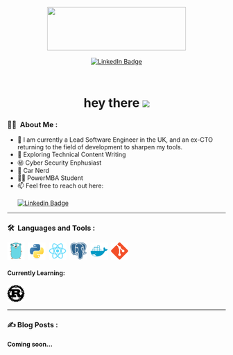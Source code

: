 <p align="center">
  <img src="https://media0.giphy.com/media/v1.Y2lkPTc5MGI3NjExZGQ2NzU4N2QxZjExNWVkMzI1Nzk1ZDRkMGRjNWJkYTYwNmVjOWQ3MSZlcD12MV9pbnRlcm5hbF9naWZzX2dpZklkJmN0PXM/Qo2dupDib32rkTY4hX/giphy.gif"  width="320" height="100"/>
</p>

<p align="center">
  <a href="https://www.linkedin.com/in/the-real-aaron-bishop"><img src="https://img.shields.io/badge/LinkedIn-blue?style=for-the-badge&logo=linkedin&logoColor=white" alt="LinkedIn Badge"></a>
</p>
<!-- <p align="center>
  <a href="https://www.buymeacoffee.com/" target="_blank"><img src="https://cdn.buymeacoffee.com/buttons/default-orange.png" alt="Buy Me A Coffee" height="41" width="174"></a>
</p> -->
<p align="center"><img src="https://komarev.com/ghpvc/?username=the-real-aaron-bishop&style=flat-square&color=blue" alt=""></p>

<h1 align="center">hey there <img src="https://media.giphy.com/media/hvRJCLFzcasrR4ia7z/giphy.gif" width="40"></h1>

### :man_technologist: &nbsp;About Me :

 - 🔪 I am currently a Lead Software Engineer in the UK, and an ex-CTO returning to the field of development to sharpen my tools. 
 - 🌱 Exploring Technical Content Writing
 - ㊙️ Cyber Security Enphusiast
 - 🚗 Car Nerd
 - 🧑‍🎓 PowerMBA Student
 - 📫 Feel free to reach out here: <br/><br/>
 [![Linkedin Badge](https://img.shields.io/badge/-Aaron-blue?style=flat&logo=Linkedin&logoColor=white)](https://www.linkedin.com/in/the-real-aaron-bishop/)

---

### 🛠 &nbsp;Languages and Tools :

<p>
  <img src="https://github.com/devicons/devicon/blob/master/icons/go/go-original.svg" title="Golang" alt="Go" width="40" height="40"/>&nbsp;
  <img src="https://github.com/devicons/devicon/blob/master/icons/python/python-original.svg" title="Python" alt="Py" width="40" height="40"/>&nbsp;
  <img src="https://github.com/devicons/devicon/blob/master/icons/react/react-original.svg" title="React" alt="React" width="40" height="40"/>&nbsp;
  <img src="https://github.com/devicons/devicon/blob/master/icons/postgresql/postgresql-plain.svg" title="Postgresql" alt="Pgsql" width="40" height="40"/>&nbsp;
  <img src="https://github.com/devicons/devicon/blob/master/icons/docker/docker-plain.svg" title="Docker" alt="Docker" width="40" height="40"/>&nbsp;
  <img src="https://github.com/devicons/devicon/blob/master/icons/git/git-plain.svg" title="Git" alt="Git" width="40" height="40"/>&nbsp;
</p>

#### Currently Learning: 
<p>
  <img src="https://github.com/devicons/devicon/blob/master/icons/rust/rust-plain.svg" title="Rust" alt="Rust" width="40" height="40"/>&nbsp;
</p>

---

### ✍️ Blog Posts : 

#### Coming soon...

<!--
**the-siegfried/the-siegfried** is a ✨ _special_ ✨ repository because its `README.md` (this file) appears on your GitHub profile.

Here are some ideas to get you started:

- 🔭 I’m currently working on ...
- 🌱 I’m currently learning ...
- 👯 I’m looking to collaborate on ...
- 🤔 I’m looking for help with ...
- 💬 Ask me about ...
- 📫 How to reach me: ...
- 😄 Pronouns: ...
- ⚡ Fun fact: ...
-->
